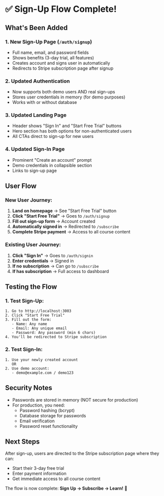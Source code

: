 # ✅ Sign-Up Flow Complete!

## What's Been Added

### 1. **New Sign-Up Page** (`/auth/signup`)
- Full name, email, and password fields
- Shows benefits (3-day trial, all features)
- Creates account and signs user in automatically
- Redirects to Stripe subscription page after signup

### 2. **Updated Authentication**
- Now supports both demo users AND real sign-ups
- Stores user credentials in memory (for demo purposes)
- Works with or without database

### 3. **Updated Landing Page**
- Header shows "Sign In" and "Start Free Trial" buttons
- Hero section has both options for non-authenticated users
- All CTAs direct to sign-up for new users

### 4. **Updated Sign-In Page**
- Prominent "Create an account" prompt
- Demo credentials in collapsible section
- Links to sign-up page

## User Flow

### New User Journey:
1. **Land on homepage** → See "Start Free Trial" button
2. **Click "Start Free Trial"** → Goes to `/auth/signup`
3. **Fill out sign-up form** → Account created
4. **Automatically signed in** → Redirected to `/subscribe`
5. **Complete Stripe payment** → Access to all course content

### Existing User Journey:
1. **Click "Sign In"** → Goes to `/auth/signin`
2. **Enter credentials** → Signed in
3. **If no subscription** → Can go to `/subscribe`
4. **If has subscription** → Full access to dashboard

## Testing the Flow

### 1. Test Sign-Up:
```
1. Go to http://localhost:3003
2. Click "Start Free Trial"
3. Fill out the form:
   - Name: Any name
   - Email: Any unique email
   - Password: Any password (min 6 chars)
4. You'll be redirected to Stripe subscription
```

### 2. Test Sign-In:
```
1. Use your newly created account
   OR
2. Use demo account:
   - demo@example.com / demo123
```

## Security Notes

- Passwords are stored in memory (NOT secure for production)
- For production, you need:
  - Password hashing (bcrypt)
  - Database storage for passwords
  - Email verification
  - Password reset functionality

## Next Steps

After sign-up, users are directed to the Stripe subscription page where they can:
- Start their 3-day free trial
- Enter payment information
- Get immediate access to all course content

The flow is now complete: **Sign Up → Subscribe → Learn!** 🚀 